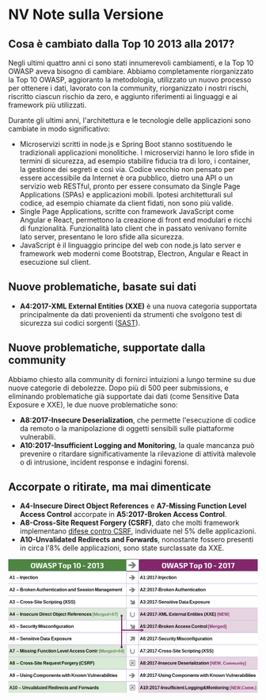 # NV Note sulla Versione

## Cosa è cambiato dalla Top 10 2013 alla 2017?

Negli ultimi quattro anni ci sono stati innumerevoli cambiamenti, e la Top 10 OWASP aveva bisogno di cambiare. Abbiamo completamente riorganizzato la Top 10 OWASP, aggioranto la metodologia, utilizzato un nuovo processo per ottenere i dati, lavorato con la community, riorganizzato i nostri rischi, riscritto ciascun rischio da zero, e aggiunto riferimenti ai linguaggi e ai framework più utilizzati.

Durante gli ultimi anni, l'architettura e le tecnologie delle applicazioni sono cambiate in modo significativo:

* Microservizi scritti in node.js e Spring Boot stanno sostituendo le tradizionali applicazioni monolitiche. I microservizi hanno le loro sfide in termini di sicurezza, ad esempio stabilire fiducia tra di loro, i container, la gestione dei segreti e così via. Codice vecchio non pensato per essere accessibile da Internet è ora pubblico, dietro una API o un servizio web RESTful, pronto per essere consumato da Single Page Applications (SPAs) e applicazioni mobili. Ipotesi architetturali sul codice, ad esempio chiamate da client fidati, non sono più valide. 
* Single Page Applications, scritte con framework JavaScript come Angular e React, permettono la creazione di front end modulari e ricchi di funzionalità. Funzionalità lato client che in passato venivano fornite lato server, presentano le loro sfide alla sicurezza.
* JavaScript è il linguaggio principe del web con node.js lato server e framework web moderni come Bootstrap, Electron, Angular e React in esecuzione sul client.

## Nuove problematiche, basate sui dati

* **A4:2017-XML External Entities (XXE)** è una nuova categoria supportata principalmente da dati provenienti da strumenti che svolgono test di sicurezza sui codici sorgenti ([SAST](https://www.owasp.org/index.php/Source_Code_Analysis_Tools)).

## Nuove problematiche, supportate dalla community

Abbiamo chiesto alla community di fornirci intuizioni a lungo termine su due nuove categorie di debolezze. Dopo più di 500 peer submissions, e eliminando problematiche già supportate dai dati (come Sensitive Data Exposure e XXE), le due nuove problematiche sono:

* **A8:2017-Insecure Deserialization**, che permette l'esecuzione di codice da remoto o la manipolazione di oggetti sensibili sulle piattaforme vulnerabili.
* **A10:2017-Insufficient Logging and Monitoring**, la quale mancanza può prevenire o ritardare significativamente la rilevazione di attività malevole o di intrusione, incident response e indagini forensi.

## Accorpate o ritirate, ma mai dimenticate

* **A4-Insecure Direct Object References** e **A7-Missing Function Level Access Control** accorpate in **A5:2017-Broken Access Control**.
* **A8-Cross-Site Request Forgery (CSRF)**, dato che molti framework implementano [difese contro CSRF](https://www.owasp.org/index.php/Cross-Site_Request_Forgery_(CSRF)), individuate nel 5% delle applicazioni.
* **A10-Unvalidated Redirects and Forwards**, nonostante fossero presenti in circa l'8% delle applicazioni, sono state surclassate da XXE.

![0x06-release-notes-1](images/0x06-release-notes-1.png)
